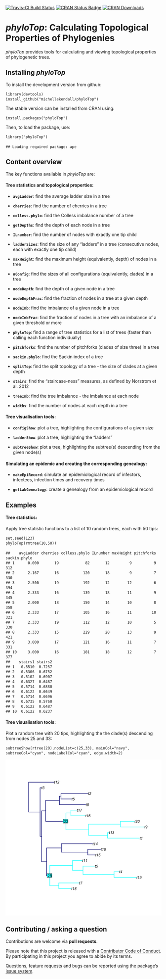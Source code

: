 [![Travis-CI Build
Status](https://travis-ci.org/MichelleKendall/phyloTop.png?branch=master)](https://app.travis-ci.com/MichelleKendall/phyloTop)
[![CRAN Status
Badge](http://www.r-pkg.org/badges/version/phyloTop)](https://cran.r-project.org/package=phyloTop)
[![CRAN
Downloads](http://cranlogs.r-pkg.org/badges/phyloTop)](https://cran.r-project.org/package=phyloTop)

# *phyloTop*: Calculating Topological Properties of Phylogenies

*phyloTop* provides tools for calculating and viewing topological
properties of phylogenetic trees.

## Installing *phyloTop*

To install the development version from github:

    library(devtools)
    install_github("michellekendall/phyloTop")

The stable version can be installed from CRAN using:

    install.packages("phyloTop")

Then, to load the package, use:

    library("phyloTop")

    ## Loading required package: ape

## Content overview

The key functions available in *phyloTop* are:

#### Tree statistics and topological properties:

-   **`avgLadder`**: find the average ladder size in a tree

-   **`cherries`**: find the number of cherries in a tree

-   **`colless.phylo`**: find the Colless imbalance number of a tree

-   **`getDepths`**: find the depth of each node in a tree

-   **`ILnumber`**: find the number of nodes with exactly one tip child

-   **`ladderSizes`**: find the size of any “ladders” in a tree
    (consecutive nodes, each with exactly one tip child)

-   **`maxHeight`**: find the maximum height (equivalently, depth) of
    nodes in a tree

-   **`nConfig`**: find the sizes of all configurations (equivalently,
    clades) in a tree

-   **`nodeDepth`**: find the depth of a given node in a tree

-   **`nodeDepthFrac`**: find the fraction of nodes in a tree at a given
    depth

-   **`nodeImb`**: find the imbalance of a given node in a tree

-   **`nodeImbFrac`**: find the fraction of nodes in a tree with an
    imbalance of a given threshold or more

-   **`phyloTop`**: find a range of tree statistics for a list of trees
    (faster than calling each function individually)

-   **`pitchforks`**: find the number of pitchforks (clades of size
    three) in a tree

-   **`sackin.phylo`**: find the Sackin index of a tree

-   **`splitTop`**: find the split topology of a tree - the size of
    clades at a given depth

-   **`stairs`**: find the “staircase-ness” measures, as defined by
    Norstrom et al. 2012

-   **`treeImb`**: find the tree imbalance - the imbalance at each node

-   **`widths`**: find the number of nodes at each depth in a tree

#### Tree visualisation tools:

-   **`configShow`**: plot a tree, highlighting the configurations of a
    given size

-   **`ladderShow`**: plot a tree, highlighting the “ladders”

-   **`subtreeShow`**: plot a tree, highlighting the subtree(s)
    descending from the given node(s)

#### Simulating an epidemic and creating the corresponding genealogy:

-   **`makeEpiRecord`**: simulate an epidemiological record of
    infectors, infectees, infection times and recovery times

-   **`getLabGenealogy`**: create a genealogy from an epidemiological
    record

## Examples

#### Tree statistics:

Apply tree statistic functions to a list of 10 random trees, each with
50 tips:

    set.seed(123)
    phyloTop(rmtree(10,50))

    ##    avgLadder cherries colless.phylo ILnumber maxHeight pitchforks sackin.phylo
    ## 1      0.000       19            82       12         9          9          312
    ## 2      2.167       16           120       18         9          7          330
    ## 3      2.500       19           192       12        12          6          394
    ## 4      2.333       16           139       18        11          9          345
    ## 5      2.000       18           150       14        10          8          358
    ## 6      2.333       17           105       16        11         10          321
    ## 7      2.333       19           112       12        10          5          330
    ## 8      2.333       15           229       20        13          9          421
    ## 9      3.000       17           121       16        11          7          331
    ## 10     3.000       16           181       18        12          7          377
    ##    stairs1 stairs2
    ## 1   0.5510  0.7257
    ## 2   0.5306  0.6752
    ## 3   0.5102  0.6907
    ## 4   0.6327  0.6487
    ## 5   0.5714  0.6880
    ## 6   0.6122  0.6649
    ## 7   0.5714  0.6696
    ## 8   0.6735  0.5760
    ## 9   0.6122  0.6487
    ## 10  0.6122  0.6237

#### Tree visualisation tools:

Plot a random tree with 20 tips, highlighting the the clade(s)
descending from nodes 25 and 33:

    subtreeShow(rtree(20),nodeList=c(25,33), mainCol="navy", subtreeCol="cyan", nodeLabelCol="cyan", edge.width=2)

![](man/figures/subtreeShow_example-1.png)

## Contributing / asking a question

Contributions are welcome via **pull requests**.

Please note that this project is released with a [Contributor Code of
Conduct](https://github.com/MichelleKendall/phyloTop/blob/master/CONDUCT.md).
By participating in this project you agree to abide by its terms.

Questions, feature requests and bugs can be reported using the package’s
[issue system](https://github.com/michellekendall/phylotop/issues).
